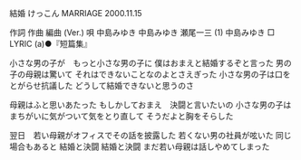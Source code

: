 結婚
けっこん
MARRIAGE
2000.11.15


作詞  作曲  編曲 (Ver.)   唄
中島みゆき   中島みゆき   瀬尾一三 (1)  中島みゆき
□ LYRIC (a)●『短篇集』


小さな男の子が　もっと小さな男の子に
僕はおまえと結婚するぞと言った
男の子の母親は驚いて
それはできないことなのよとさえぎった
小さな男の子は口をとがらせ抗議した
どうして結婚できないと思うのさ

母親はふと思いあたった
もしかしておまえ　決闘と言いたいの
小さな男の子はまちがいに気がついて気をとり直して
そうだよと胸をそらした

翌日　若い母親がオフィスでその話を披露した
若くない男の社員が呟いた
同じ場合もあると
結婚と決闘
結婚と決闘
まだ若い母親は話しやめてしまった